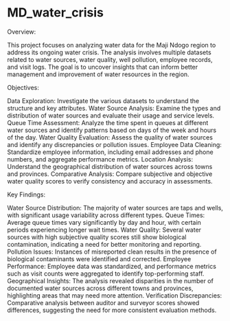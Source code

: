 # MD_water_crisis

Overview:

This project focuses on analyzing water data for the Maji Ndogo region to address its ongoing water crisis. The analysis involves multiple datasets related to water sources, water quality, well pollution, employee records, and visit logs. The goal is to uncover insights that can inform better management and improvement of water resources in the region.

Objectives:

Data Exploration: Investigate the various datasets to understand the structure and key attributes.
Water Source Analysis: Examine the types and distribution of water sources and evaluate their usage and service levels.
Queue Time Assessment: Analyze the time spent in queues at different water sources and identify patterns based on days of the week and hours of the day.
Water Quality Evaluation: Assess the quality of water sources and identify any discrepancies or pollution issues.
Employee Data Cleaning: Standardize employee information, including email addresses and phone numbers, and aggregate performance metrics.
Location Analysis: Understand the geographical distribution of water sources across towns and provinces.
Comparative Analysis: Compare subjective and objective water quality scores to verify consistency and accuracy in assessments.

Key Findings:

Water Source Distribution: The majority of water sources are taps and wells, with significant usage variability across different types.
Queue Times: Average queue times vary significantly by day and hour, with certain periods experiencing longer wait times.
Water Quality: Several water sources with high subjective quality scores still show biological contamination, indicating a need for better monitoring and reporting.
Pollution Issues: Instances of misreported clean results in the presence of biological contaminants were identified and corrected.
Employee Performance: Employee data was standardized, and performance metrics such as visit counts were aggregated to identify top-performing staff.
Geographical Insights: The analysis revealed disparities in the number of documented water sources across different towns and provinces, highlighting areas that may need more attention.
Verification Discrepancies: Comparative analysis between auditor and surveyor scores showed differences, suggesting the need for more consistent evaluation methods.
